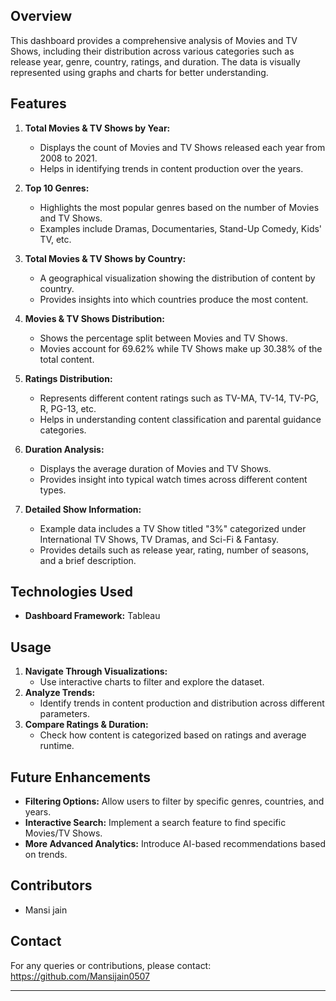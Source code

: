 
## Overview
This dashboard provides a comprehensive analysis of Movies and TV Shows, including their distribution across various categories such as release year, genre, country, ratings, and duration. The data is visually represented using graphs and charts for better understanding.

## Features
1. **Total Movies & TV Shows by Year:**
   - Displays the count of Movies and TV Shows released each year from 2008 to 2021.
   - Helps in identifying trends in content production over the years.

2. **Top 10 Genres:**
   - Highlights the most popular genres based on the number of Movies and TV Shows.
   - Examples include Dramas, Documentaries, Stand-Up Comedy, Kids' TV, etc.

3. **Total Movies & TV Shows by Country:**
   - A geographical visualization showing the distribution of content by country.
   - Provides insights into which countries produce the most content.

4. **Movies & TV Shows Distribution:**
   - Shows the percentage split between Movies and TV Shows.
   - Movies account for 69.62% while TV Shows make up 30.38% of the total content.

5. **Ratings Distribution:**
   - Represents different content ratings such as TV-MA, TV-14, TV-PG, R, PG-13, etc.
   - Helps in understanding content classification and parental guidance categories.

6. **Duration Analysis:**
   - Displays the average duration of Movies and TV Shows.
   - Provides insight into typical watch times across different content types.

7. **Detailed Show Information:**
   - Example data includes a TV Show titled "3%" categorized under International TV Shows, TV Dramas, and Sci-Fi & Fantasy.
   - Provides details such as release year, rating, number of seasons, and a brief description.

## Technologies Used
- **Dashboard Framework:** Tableau

## Usage
1. **Navigate Through Visualizations:**
   - Use interactive charts to filter and explore the dataset.
2. **Analyze Trends:**
   - Identify trends in content production and distribution across different parameters.
3. **Compare Ratings & Duration:**
   - Check how content is categorized based on ratings and average runtime.

## Future Enhancements
- **Filtering Options:** Allow users to filter by specific genres, countries, and years.
- **Interactive Search:** Implement a search feature to find specific Movies/TV Shows.
- **More Advanced Analytics:** Introduce AI-based recommendations based on trends.

## Contributors
- Mansi jain

## Contact
For any queries or contributions, please contact: https://github.com/Mansijain0507

--- 

